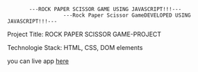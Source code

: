            ---ROCK PAPER SCISSOR GAME USING JAVASCRIPT!!!---
                      ---Rock Paper Scissor GameDEVELOPED USING JAVASCRIPT!!!---
Project Title: ROCK PAPER SCISSOR GAME-PROJECT

Technologie Stack: HTML, CSS, DOM elements

you can live app [here]( https://pratyusha-brs.github.io/rock-paper-game/)
